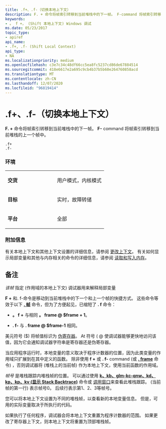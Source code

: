 ```yaml
---
title: .f+、.f-（切换本地上下文）
description: F. + 命令将帧索引转移到当前堆栈中的下一帧。 F-command 将帧索引转移到当前堆栈的上一个帧中。
keywords:
- 。 f +， (Shift 本地上下文) Windows 调试
ms.date: 05/23/2017
topic_type:
- apiref
api_name:
- .f+, .f- (Shift Local Context)
api_type:
- NA
ms.localizationpriority: medium
ms.openlocfilehash: c3e7c34c48df66cc5ea8fc5237cd86de67884514
ms.sourcegitcommit: 418e6617e2a695c9cb4b37b5b60e264760858acd
ms.translationtype: MT
ms.contentlocale: zh-CN
ms.lasthandoff: 12/07/2020
ms.locfileid: "96819414"
---
```

# <a name="f-f--shift-local-context"></a>.f+、.f-（切换本地上下文）


**F. +** 命令将帧索引转移到当前堆栈中的下一帧。 **F-** command 将帧索引转移到当前堆栈的上一个帧中。

```dbgcmd
.f+  
.f-  
```

### <a name="span-idenvironmentspanspan-idenvironmentspanspan-idenvironmentspanenvironment"></a><span id="Environment"></span><span id="environment"></span><span id="ENVIRONMENT"></span>环境

<table>
<colgroup>
<col width="50%" />
<col width="50%" />
</colgroup>
<tbody>
<tr class="odd">
<td align="left"><p><strong>交货</strong></p></td>
<td align="left"><p>用户模式，内核模式</p></td>
</tr>
<tr class="even">
<td align="left"><p><strong>目标</strong></p></td>
<td align="left"><p>实时，故障转储</p></td>
</tr>
<tr class="odd">
<td align="left"><p><strong>平台</strong></p></td>
<td align="left"><p>全部</p></td>
</tr>
</tbody>
</table>

 

### <a name="span-idadditional_informationspanspan-idadditional_informationspanspan-idadditional_informationspanadditional-information"></a><span id="Additional_Information"></span><span id="additional_information"></span><span id="ADDITIONAL_INFORMATION"></span>附加信息

有关本地上下文和其他上下文设置的详细信息，请参阅 [更改上下文](changing-contexts.md)。 有关如何显示局部变量和其他与内存相关的命令的详细信息，请参阅 [读取和写入内存](reading-and-writing-memory.md)。

<a name="remarks"></a>备注
-------

*该帧* 指定 (作用域的本地上下文) 调试器用来解释局部变量

**F +** 和. f-命令是移动到当前堆栈中的下一个和上一个帧的快捷方式。 这些命令等效于以下 [**. 帧**](-frame--set-local-context-.md) 命令，但为了方便起见，已缩短了 **. f** 命令：

-   **。 f +** 与相同 **。 frame @ $frame + 1**。

-   **. f-** 与 **. frame @ $frame-1** 相同。

美元符号 ($) 将帧值标识为 [伪寄存器](pseudo-register-syntax.md)。 At 符号 ( @ 使调试器能够更快地访问该值，因为它会通知调试器字符串是寄存器还是伪寄存器。

当应用程序运行时，本地变量的意义取决于程序计数器的位置，因为此类变量的作用域只扩展到在其中定义的函数。 除非使用 **f +** 或 **. f-** command (或 [**. frame**](-frame--set-local-context-.md) 命令) ，否则调试器将 (堆栈上的当前帧) 作为本地上下文，使用当前函数的作用域。

*帧号* 是堆栈跟踪内堆栈帧的位置。 可以通过使用 [**k、kb、glm-kc-qnw、kd、kp、kp、kv (显示 Stack Backtrace)**](k--kb--kc--kd--kp--kp--kv--display-stack-backtrace-.md) 命令或 [调用窗口](calls-window.md)来查看此堆栈跟踪。  (当前帧的第一行) 表示帧号0。 后续行表示第1、2、3等帧号。

您可以将本地上下文设置为不同的堆栈帧，以查看新的本地变量信息。 但是，可用的实际变量取决于所执行的代码。

如果执行了任何程序，调试器会将本地上下文重置为程序计数器的范围。 如果更改了寄存器上下文，则本地上下文将重置为顶部堆栈帧。

 

 





